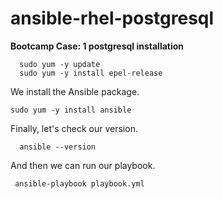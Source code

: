# ansible-rhel-postgresql

**Bootcamp Case: 1 postgresql installation**

      sudo yum -y update
      sudo yum -y install epel-release

We install the Ansible package.

    sudo yum -y install ansible

Finally, let's check our version.

      ansible --version

  
  And then we can run our playbook.
  
     ansible-playbook playbook.yml
